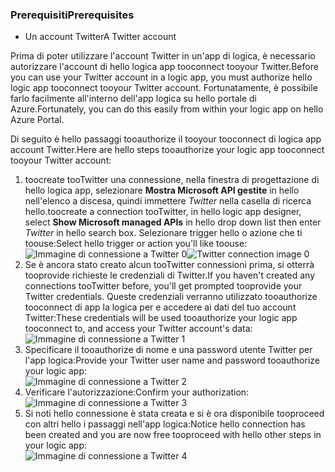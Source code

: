 ### <a name="prerequisites"></a><span data-ttu-id="5481a-101">Prerequisiti</span><span class="sxs-lookup"><span data-stu-id="5481a-101">Prerequisites</span></span>
* <span data-ttu-id="5481a-102">Un account Twitter</span><span class="sxs-lookup"><span data-stu-id="5481a-102">A Twitter account</span></span> 

<span data-ttu-id="5481a-103">Prima di poter utilizzare l'account Twitter in un'app di logica, è necessario autorizzare l'account di hello logica app tooconnect tooyour Twitter.</span><span class="sxs-lookup"><span data-stu-id="5481a-103">Before you can use your Twitter account in a logic app, you must authorize hello logic app tooconnect tooyour Twitter account.</span></span> <span data-ttu-id="5481a-104">Fortunatamente, è possibile farlo facilmente all'interno dell'app logica su hello portale di Azure.</span><span class="sxs-lookup"><span data-stu-id="5481a-104">Fortunately, you can do this easily from within your logic app on hello Azure Portal.</span></span> 

<span data-ttu-id="5481a-105">Di seguito è hello passaggi tooauthorize il tooyour tooconnect di logica app account Twitter.</span><span class="sxs-lookup"><span data-stu-id="5481a-105">Here are hello steps tooauthorize your logic app tooconnect tooyour Twitter account:</span></span>

1. <span data-ttu-id="5481a-106">toocreate tooTwitter una connessione, nella finestra di progettazione di hello logica app, selezionare **Mostra Microsoft API gestite** in hello nell'elenco a discesa, quindi immettere *Twitter* nella casella di ricerca hello.</span><span class="sxs-lookup"><span data-stu-id="5481a-106">toocreate a connection tooTwitter, in hello logic app designer, select **Show Microsoft managed APIs** in hello drop down list then enter *Twitter* in hello search box.</span></span> <span data-ttu-id="5481a-107">Selezionare trigger hello o azione che ti toouse:</span><span class="sxs-lookup"><span data-stu-id="5481a-107">Select hello trigger or action you'll like toouse:</span></span>  
   <span data-ttu-id="5481a-108">![Immagine di connessione a Twitter 0](./media/connectors-create-api-twitter/twitter-0.png)</span><span class="sxs-lookup"><span data-stu-id="5481a-108">![Twitter connection image 0](./media/connectors-create-api-twitter/twitter-0.png)</span></span>
2. <span data-ttu-id="5481a-109">Se è ancora stato creato alcun tooTwitter connessioni prima, si otterrà tooprovide richieste le credenziali di Twitter.</span><span class="sxs-lookup"><span data-stu-id="5481a-109">If you haven't created any connections tooTwitter before, you'll get prompted tooprovide your Twitter credentials.</span></span> <span data-ttu-id="5481a-110">Queste credenziali verranno utilizzato tooauthorize tooconnect di app la logica per e accedere ai dati del tuo account Twitter:</span><span class="sxs-lookup"><span data-stu-id="5481a-110">These credentials will be used tooauthorize your logic app tooconnect to, and access your Twitter account's data:</span></span>  
   ![Immagine di connessione a Twitter 1](./media/connectors-create-api-twitter/twitter-1.png)  
3. <span data-ttu-id="5481a-112">Specificare il tooauthorize di nome e una password utente Twitter per l'app logica:</span><span class="sxs-lookup"><span data-stu-id="5481a-112">Provide your Twitter user name and password tooauthorize your logic app:</span></span>  
   ![Immagine di connessione a Twitter 2](./media/connectors-create-api-twitter/twitter-2.png)  
4. <span data-ttu-id="5481a-114">Verificare l'autorizzazione:</span><span class="sxs-lookup"><span data-stu-id="5481a-114">Confirm your authorization:</span></span>  
   ![Immagine di connessione a Twitter 3](./media/connectors-create-api-twitter/twitter-3.png)  
5. <span data-ttu-id="5481a-116">Si noti hello connessione è stata creata e si è ora disponibile tooproceed con altri hello i passaggi nell'app logica:</span><span class="sxs-lookup"><span data-stu-id="5481a-116">Notice hello connection has been created and you are now free tooproceed with hello other steps in your logic app:</span></span>  
   ![Immagine di connessione a Twitter 4](./media/connectors-create-api-twitter/twitter-4.png)


